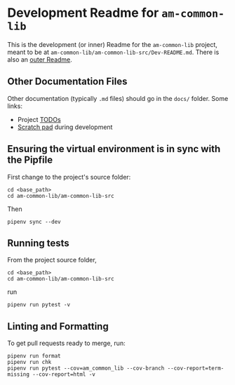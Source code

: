 # Development Readme for `am-common-lib`

This is the development (or inner) Readme for the `am-common-lib` project, meant
to be at `am-common-lib/am-common-lib-src/Dev-README.md`. There is also an
[outer Readme](../README.md).

## Other Documentation Files

Other documentation (typically `.md` files) should go in the `docs/` folder.
Some links:

- Project [TODOs](docs/TODO.md)
- [Scratch pad](docs/Scratch.md) during development

## Ensuring the virtual environment is in sync with the Pipfile

First change to the project's source folder:

    cd <base_path>
    cd am-common-lib/am-common-lib-src

Then

    pipenv sync --dev

## Running tests

From the project source folder,

    cd <base_path>
    cd am-common-lib/am-common-lib-src

run

    pipenv run pytest -v

## Linting and Formatting

To get pull requests ready to merge, run:

    pipenv run format
    pipenv run chk
    pipenv run pytest --cov=am_common_lib --cov-branch --cov-report=term-missing --cov-report=html -v
